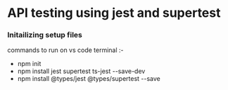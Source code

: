 <h1>API testing using jest and supertest</h1>
<h3>Initailizing setup files</h3>
<p>
  commands to run on vs code terminal :-
  <ul>
    <li>npm init</li>
    <li>npm install jest supertest ts-jest --save-dev</li>
    <li>npm install @types/jest @types/supertest --save</li>
  </ul>
</p>
